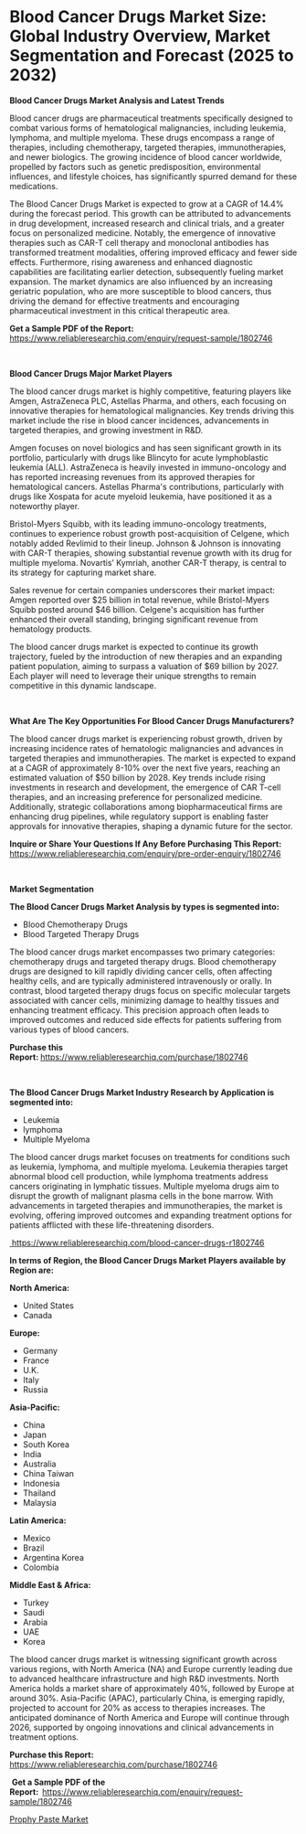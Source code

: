 <p><h1>Blood Cancer Drugs Market Size: Global Industry Overview, Market Segmentation and Forecast (2025 to 2032)</h1></p><p><strong>Blood Cancer Drugs Market Analysis and Latest Trends</strong></p>
<p><p>Blood cancer drugs are pharmaceutical treatments specifically designed to combat various forms of hematological malignancies, including leukemia, lymphoma, and multiple myeloma. These drugs encompass a range of therapies, including chemotherapy, targeted therapies, immunotherapies, and newer biologics. The growing incidence of blood cancer worldwide, propelled by factors such as genetic predisposition, environmental influences, and lifestyle choices, has significantly spurred demand for these medications.</p><p>The Blood Cancer Drugs Market is expected to grow at a CAGR of 14.4% during the forecast period. This growth can be attributed to advancements in drug development, increased research and clinical trials, and a greater focus on personalized medicine. Notably, the emergence of innovative therapies such as CAR-T cell therapy and monoclonal antibodies has transformed treatment modalities, offering improved efficacy and fewer side effects. Furthermore, rising awareness and enhanced diagnostic capabilities are facilitating earlier detection, subsequently fueling market expansion. The market dynamics are also influenced by an increasing geriatric population, who are more susceptible to blood cancers, thus driving the demand for effective treatments and encouraging pharmaceutical investment in this critical therapeutic area.</p></p>
<p><strong>Get a Sample PDF of the Report:&nbsp;</strong> <a href="https://www.reliableresearchiq.com/enquiry/request-sample/1802746?utm_campaign=3077&utm_medium=2&utm_source=Github&utm_content=ia&utm_term=08032025&utm_id=blood-cancer-drugs">https://www.reliableresearchiq.com/enquiry/request-sample/1802746</a></p>
<p>&nbsp;</p>
<p><strong>Blood Cancer Drugs Major Market Players</strong></p>
<p><p>The blood cancer drugs market is highly competitive, featuring players like Amgen, AstraZeneca PLC, Astellas Pharma, and others, each focusing on innovative therapies for hematological malignancies. Key trends driving this market include the rise in blood cancer incidences, advancements in targeted therapies, and growing investment in R&D.</p><p>Amgen focuses on novel biologics and has seen significant growth in its portfolio, particularly with drugs like Blincyto for acute lymphoblastic leukemia (ALL). AstraZeneca is heavily invested in immuno-oncology and has reported increasing revenues from its approved therapies for hematological cancers. Astellas Pharma's contributions, particularly with drugs like Xospata for acute myeloid leukemia, have positioned it as a noteworthy player.</p><p>Bristol-Myers Squibb, with its leading immuno-oncology treatments, continues to experience robust growth post-acquisition of Celgene, which notably added Revlimid to their lineup. Johnson & Johnson is innovating with CAR-T therapies, showing substantial revenue growth with its drug for multiple myeloma. Novartis’ Kymriah, another CAR-T therapy, is central to its strategy for capturing market share.</p><p>Sales revenue for certain companies underscores their market impact: Amgen reported over $25 billion in total revenue, while Bristol-Myers Squibb posted around $46 billion. Celgene's acquisition has further enhanced their overall standing, bringing significant revenue from hematology products. </p><p>The blood cancer drugs market is expected to continue its growth trajectory, fueled by the introduction of new therapies and an expanding patient population, aiming to surpass a valuation of $69 billion by 2027. Each player will need to leverage their unique strengths to remain competitive in this dynamic landscape.</p></p>
<p>&nbsp;</p>
<p><strong>What Are The Key Opportunities For Blood Cancer Drugs Manufacturers?</strong></p>
<p><p>The blood cancer drugs market is experiencing robust growth, driven by increasing incidence rates of hematologic malignancies and advances in targeted therapies and immunotherapies. The market is expected to expand at a CAGR of approximately 8-10% over the next five years, reaching an estimated valuation of $50 billion by 2028. Key trends include rising investments in research and development, the emergence of CAR T-cell therapies, and an increasing preference for personalized medicine. Additionally, strategic collaborations among biopharmaceutical firms are enhancing drug pipelines, while regulatory support is enabling faster approvals for innovative therapies, shaping a dynamic future for the sector.</p></p>
<p><strong>Inquire or Share Your Questions If Any Before Purchasing This Report:</strong> <a href="https://www.reliableresearchiq.com/enquiry/pre-order-enquiry/1802746?utm_campaign=3077&utm_medium=2&utm_source=Github&utm_content=ia&utm_term=08032025&utm_id=blood-cancer-drugs">https://www.reliableresearchiq.com/enquiry/pre-order-enquiry/1802746</a></p>
<p>&nbsp;</p>
<p><strong>Market Segmentation</strong></p>
<p><strong>The Blood Cancer Drugs Market Analysis by types is segmented into:</strong></p>
<p><ul><li>Blood Chemotherapy Drugs</li><li>Blood Targeted Therapy Drugs</li></ul></p>
<p><p>The blood cancer drugs market encompasses two primary categories: chemotherapy drugs and targeted therapy drugs. Blood chemotherapy drugs are designed to kill rapidly dividing cancer cells, often affecting healthy cells, and are typically administered intravenously or orally. In contrast, blood targeted therapy drugs focus on specific molecular targets associated with cancer cells, minimizing damage to healthy tissues and enhancing treatment efficacy. This precision approach often leads to improved outcomes and reduced side effects for patients suffering from various types of blood cancers.</p></p>
<p><strong>Purchase this Report:&nbsp;</strong><a href="https://www.reliableresearchiq.com/purchase/1802746?utm_campaign=3077&utm_medium=2&utm_source=Github&utm_content=ia&utm_term=08032025&utm_id=blood-cancer-drugs">https://www.reliableresearchiq.com/purchase/1802746</a></p>
<p>&nbsp;</p>
<p><strong>The Blood Cancer Drugs Market Industry Research by Application is segmented into:</strong></p>
<p><ul><li>Leukemia</li><li>lymphoma</li><li>Multiple Myeloma</li></ul></p>
<p><p>The blood cancer drugs market focuses on treatments for conditions such as leukemia, lymphoma, and multiple myeloma. Leukemia therapies target abnormal blood cell production, while lymphoma treatments address cancers originating in lymphatic tissues. Multiple myeloma drugs aim to disrupt the growth of malignant plasma cells in the bone marrow. With advancements in targeted therapies and immunotherapies, the market is evolving, offering improved outcomes and expanding treatment options for patients afflicted with these life-threatening disorders.</p></p>
<p><a href="https://www.reliableresearchiq.com/blood-cancer-drugs-r1802746?utm_campaign=3077&utm_medium=2&utm_source=Github&utm_content=ia&utm_term=08032025&utm_id=blood-cancer-drugs">&nbsp;https://www.reliableresearchiq.com/blood-cancer-drugs-r1802746</a></p>
<p><strong>In terms of Region, the Blood Cancer Drugs Market Players available by Region are:</strong></p>
<p>
    <p> <strong> North America: </strong>
        <ul>
            <li>United States</li>
            <li>Canada</li>
        </ul>
        </p> 
    <p> <strong> Europe: </strong>
        <ul>
            <li>Germany</li>
            <li>France</li>
            <li>U.K.</li>
            <li>Italy</li>
            <li>Russia</li>
        </ul>
        </p> 
    <p> <strong> Asia-Pacific: </strong>
        <ul>
            <li>China</li>
            <li>Japan</li>
            <li>South Korea</li>
            <li>India</li>
            <li>Australia</li>
            <li>China Taiwan</li>
            <li>Indonesia</li>
            <li>Thailand</li>
            <li>Malaysia</li>
        </ul>
        </p> 
    <p> <strong> Latin America: </strong>
        <ul>
            <li>Mexico</li>
            <li>Brazil</li>
            <li>Argentina Korea</li>
            <li>Colombia</li>
        </ul>
        </p> 
    <p> <strong> Middle East & Africa: </strong>
        <ul>
            <li>Turkey</li>
            <li>Saudi</li>
            <li>Arabia</li>
            <li>UAE</li>
            <li>Korea</li>
        </ul>
    </p>
    </p>
<p><p>The blood cancer drugs market is witnessing significant growth across various regions, with North America (NA) and Europe currently leading due to advanced healthcare infrastructure and high R&D investments. North America holds a market share of approximately 40%, followed by Europe at around 30%. Asia-Pacific (APAC), particularly China, is emerging rapidly, projected to account for 20% as access to therapies increases. The anticipated dominance of North America and Europe will continue through 2026, supported by ongoing innovations and clinical advancements in treatment options.</p></p>
<p><strong>Purchase this Report: </strong><a href="https://www.reliableresearchiq.com/purchase/1802746?utm_campaign=3077&utm_medium=2&utm_source=Github&utm_content=ia&utm_term=08032025&utm_id=blood-cancer-drugs">https://www.reliableresearchiq.com/purchase/1802746</a></p>
<p>&nbsp;<strong>Get a Sample PDF of the Report:&nbsp;&nbsp;</strong><a href="https://www.reliableresearchiq.com/enquiry/request-sample/1802746?utm_campaign=3077&utm_medium=2&utm_source=Github&utm_content=ia&utm_term=08032025&utm_id=blood-cancer-drugs">https://www.reliableresearchiq.com/enquiry/request-sample/1802746</a></p>
<p><strong></strong></p>
<p><p><a href="https://github.com/balapopepi/Market-Research-Report-List-1/blob/main/prophy-paste-market.md?utm_campaign=3077&utm_medium=2&utm_source=Github&utm_content=ia&utm_term=08032025&utm_id=blood-cancer-drugs">Prophy Paste Market</a></p></p>